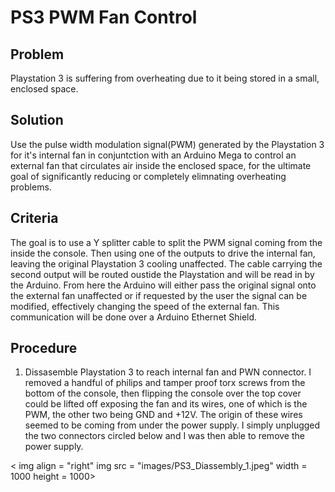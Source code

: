 # PS3 PWM Fan Control

## Problem

Playstation 3 is suffering from overheating due to it being stored in a small, enclosed space. 

 ## Solution
 
 Use the pulse width modulation signal(PWM) generated by the Playstation 3 for it's internal fan in conjuntction with an Arduino Mega to control an external fan that circulates air inside the enclosed space, for the ultimate goal of significantly reducing or completely elimnating overheating problems.

## Criteria

The goal is to use a Y splitter cable to split the PWM signal coming from the inside the console. Then using one of the outputs to drive the internal fan, leaving the original Playstation 3 cooling unaffected. The cable carrying the second output will be routed oustide the Playstation and will be read in by the Arduino. From here the Arduino will either pass the original signal onto the external fan unaffected or if requested by the user the signal can be modified, effectively changing the speed of the external fan. This communication will be done over a Arduino Ethernet Shield.

## Procedure

 1. Dissasemble Playstation 3 to reach internal fan and PWN connector. I removed a handful of philips and tamper proof torx screws from the bottom of the console, then flipping the console over the top cover could be lifted off exposing the fan and its wires, one of which is the PWM, the other two being GND and +12V. The origin of these wires seemed to be coming from under the power supply. I simply unplugged the two connectors circled below and I was then able to remove the power supply. 
 
 < img align = "right" img src = "images/PS3_Diassembly_1.jpeg" width = 1000 height = 1000>
